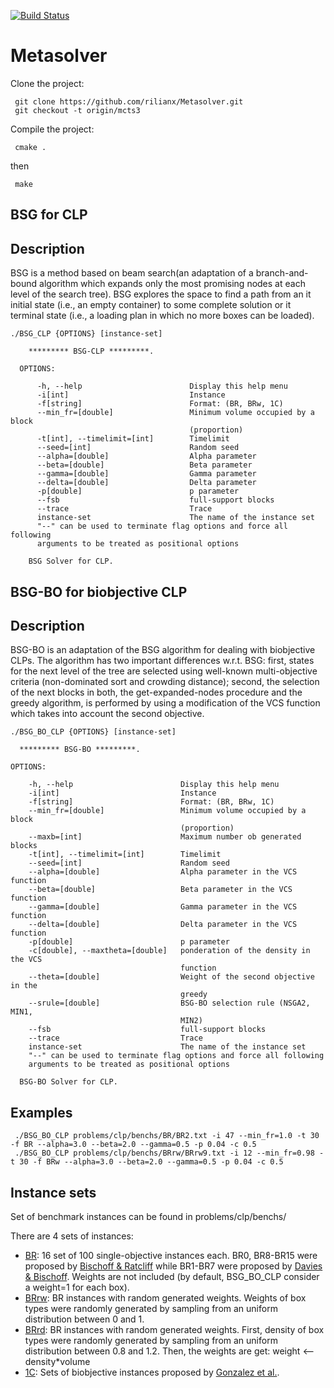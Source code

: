 [![Build Status](https://travis-ci.org/rilianx/Metasolver.svg?branch=mop-bsg)](https://travis-ci.org/rilianx/Metasolver)
# Metasolver

Clone the project:
     
     git clone https://github.com/rilianx/Metasolver.git
     git checkout -t origin/mcts3

Compile the project:
     
     cmake .
then
     
     make

## BSG for CLP
Description
------
BSG is a method based on beam search(an adaptation of a branch-and-bound 
algorithm which expands only the most promising nodes at each level of the search tree).
BSG explores the space to find a path from an it initial state (i.e., an empty container) 
to some complete solution or it terminal state
(i.e., a loading plan in which no more boxes can be loaded).
```
./BSG_CLP {OPTIONS} [instance-set]

    ********* BSG-CLP *********.

  OPTIONS:

      -h, --help                        Display this help menu
      -i[int]                           Instance
      -f[string]                        Format: (BR, BRw, 1C)
      --min_fr=[double]                 Minimum volume occupied by a block
                                        (proportion)
      -t[int], --timelimit=[int]        Timelimit
      --seed=[int]                      Random seed
      --alpha=[double]                  Alpha parameter
      --beta=[double]                   Beta parameter
      --gamma=[double]                  Gamma parameter
      --delta=[double]                  Delta parameter
      -p[double]                        p parameter
      --fsb                             full-support blocks
      --trace                           Trace
      instance-set                      The name of the instance set
      "--" can be used to terminate flag options and force all following
      arguments to be treated as positional options

    BSG Solver for CLP.
```

## BSG-BO for biobjective CLP

Description
------
BSG-BO is an adaptation of the BSG algorithm for dealing with
biobjective CLPs. The algorithm has two important
differences w.r.t. BSG:
first, states for the next level of the tree
are selected using well-known
multi-objective criteria
(non-dominated sort and crowding distance);
second, the selection of the next blocks in both,
the get-expanded-nodes procedure
and the greedy algorithm, is performed
by using a modification of the VCS function
which takes into account the second objective.

```
./BSG_BO_CLP {OPTIONS} [instance-set]

  ********* BSG-BO *********.

OPTIONS:

    -h, --help                        Display this help menu
    -i[int]                           Instance
    -f[string]                        Format: (BR, BRw, 1C)
    --min_fr=[double]                 Minimum volume occupied by a block
                                      (proportion)
    --maxb=[int]                      Maximum number ob generated blocks
    -t[int], --timelimit=[int]        Timelimit
    --seed=[int]                      Random seed
    --alpha=[double]                  Alpha parameter in the VCS function
    --beta=[double]                   Beta parameter in the VCS function
    --gamma=[double]                  Gamma parameter in the VCS function
    --delta=[double]                  Delta parameter in the VCS function
    -p[double]                        p parameter
    -c[double], --maxtheta=[double]   ponderation of the density in the VCS
                                      function
    --theta=[double]                  Weight of the second objective in the
                                      greedy
    --srule=[double]                  BSG-BO selection rule (NSGA2, MIN1,
                                      MIN2)
    --fsb                             full-support blocks
    --trace                           Trace
    instance-set                      The name of the instance set
    "--" can be used to terminate flag options and force all following
    arguments to be treated as positional options

  BSG-BO Solver for CLP.

```

Examples
-----
     ./BSG_BO_CLP problems/clp/benchs/BR/BR2.txt -i 47 --min_fr=1.0 -t 30 -f BR --alpha=3.0 --beta=2.0 --gamma=0.5 -p 0.04 -c 0.5
     ./BSG_BO_CLP problems/clp/benchs/BRrw/BRrw9.txt -i 12 --min_fr=0.98 -t 30 -f BRw --alpha=3.0 --beta=2.0 --gamma=0.5 -p 0.04 -c 0.5

Instance sets
-----
Set of benchmark instances can be found in problems/clp/benchs/

There are 4 sets of instances:

* [BR](https://github.com/rilianx/Metasolver/tree/master/problems/clp/benchs/BR): 16 set of 100 single-objective instances each. BR0, BR8-BR15 were proposed by [Bischoff & Ratcliff](https://www.sciencedirect.com/science/article/pii/030504839500015G) while
BR1-BR7 were proposed by [Davies & Bischoff](https://www.sciencedirect.com/science/article/abs/pii/S0377221798001398).
Weights are not included (by default, BSG_BO_CLP consider a weight=1 for each box).
* [BRrw](https://github.com/rilianx/Metasolver/tree/master/problems/clp/benchs/BRrw): BR instances with random generated weights. Weights of box types were randomly generated
by sampling from an uniform distribution between 0 and 1.
* [BRrd](https://github.com/rilianx/Metasolver/tree/master/problems/clp/benchs/BRrd): BR instances with random generated weights. First, density of box types were
randomly generated by sampling from an uniform distribution between 0.8 and 1.2.
Then, the weights are get: weight <-- density*volume
* [1C](https://github.com/rilianx/Metasolver/tree/master/problems/clp/benchs/1C): Sets of biobjective instances proposed by [Gonzalez et al.](https://www.sciencedirect.com/science/article/pii/S1877050916319494).
